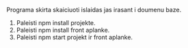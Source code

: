 Programa skirta skaiciuoti islaidas jas irasant i doumenu baze. 
1. Paleisti npm install projekte.
2. Paleisti npm install front aplanke.
3. Paleisti npm start projekt ir front aplanke.